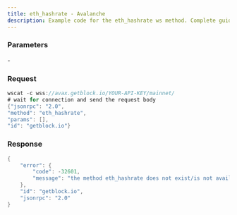 ```yaml
---
title: eth_hashrate - Avalanche
description: Example code for the eth_hashrate ws method. Сomplete guide on how to use eth_hashrate ws in GetBlock.io Web3 documentation.
---
```


### Parameters


\-

### Request

``` java
wscat -c wss://avax.getblock.io/YOUR-API-KEY/mainnet/ 
# wait for connection and send the request body 
{"jsonrpc": "2.0",
"method": "eth_hashrate",
"params": [],
"id": "getblock.io"}
```

###  Response

``` java
{
    "error": {
        "code": -32601,
        "message": "the method eth_hashrate does not exist/is not available"
    },
    "id": "getblock.io",
    "jsonrpc": "2.0"
}
```

